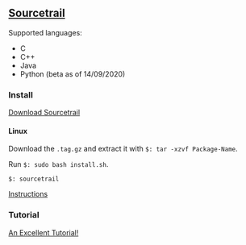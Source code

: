 ## [Sourcetrail](https://www.sourcetrail.com/)

Supported languages:
* C
* C++
* Java
* Python (beta as of 14/09/2020)

### Install

[Download Sourcetrail](https://github.com/CoatiSoftware/Sourcetrail/releases)  

#### Linux

Download the `.tag.gz` and extract it with `$: tar -xzvf Package-Name`.  

Run `$: sudo bash install.sh`.  

```
$: sourcetrail
```

[Instructions](Docs/Installation)  

### Tutorial

[An Excellent Tutorial!](Tutorial)  
